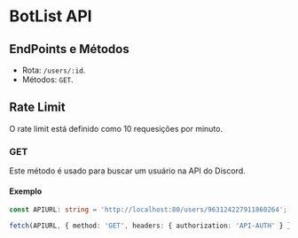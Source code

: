 # BotList API

## EndPoints e Métodos

- Rota: `/users/:id`.
- Métodos: `GET`.

## Rate Limit

O rate limit está definido como 10 requesições por minuto.

### GET

Este método é usado para buscar um usuário na API do Discord.

#### Exemplo

```ts
const APIURL: string = 'http://localhost:80/users/963124227911860264';

fetch(APIURL, { method: 'GET', headers: { authorization: 'API-AUTH' } });
```